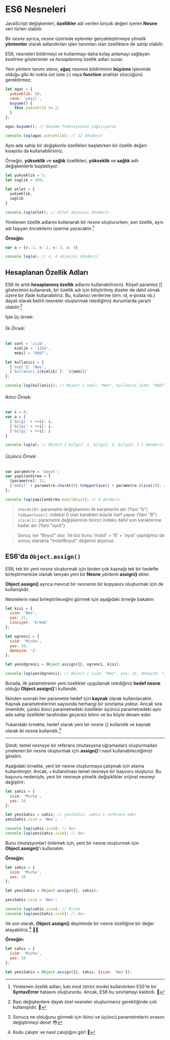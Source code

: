 # ES6 Nesneleri

JavaScript değişkenleri, **özellikler** adı verilen birçok değeri içeren **Nesne** veri türleri olabilir.

Bir *nesne* ayrıca, *nesne* üzerinde eylemler gerçekleştirmeye yönelik **yöntemler** olarak adlandırılan işlev tanımları olan özelliklere de sahip olabilir.

ES6, nesneleri bildirmeyi ve kullanmayı daha kolay anlamayı sağlayan *kestirme* gösterimler ve *hesaplanmış* özellik adları sunar.

Yeni *yöntem* tanımı steno, **ağaç** nesnesi bildiriminin **büyüme** işlevinde olduğu gibi iki nokta üst üste (:) veya **function** anahtar sözcüğünü gerektirmez:

```javascript
let agac = {
  yukseklik: 10,
  renk: 'yeşil',
  buyume() {
    this.yukseklik += 2;
  }
};

agac.buyume(); // büyüme fonksiyonunu çağırıyoruz

console.log(agac.yukseklik); // 12 dönderir
```

Aynı ada sahip bir *değişkenle* özellikleri başlatırken bir özellik değeri kısayolu da kullanabilirsiniz.

Örneğin, **yükseklik** ve **sağlık** özellikleri, **yükseklik** ve **sağlık** adlı değişkenlerle başlatılıyor:

```javascript
let yukseklik = 5;
let saglik = 100;

let atlet = {
  yukseklik,
  saglik
}

console.log(atlet); // Atlet objesini dönderir
```

Yinelenen özellik adlarını kullanarak bir *nesne* oluştururken, son özellik, aynı adı taşıyan öncekilerin üzerine yazacaktır.[^1]

**Örneğin:**

```javascript
var a = {x: 1, x: 2, x: 3, x: 4}

console.log(a); // x: 4 objesini dönderir.
```

  [^1]: Yinelenen özellik adları, katı mod (strict mode) kullanılırken ES5'te bir **SyntaxError** hatasını oluştururdu. Ancak, ES6 bu sınırlamayı kaldırdı. 🤠
  
## Hesaplanan Özellik Adları

ES6 ile artık **hesaplanmış özellik** adlarını kullanabilirsiniz. Köşeli parantez [] gösterimini kullanarak, bir özellik adı için bitiştirilmiş dizeler de dahil olmak üzere bir ifade kullanabiliriz. Bu, kullanıcı verilerine (örn. id, e-posta vb.) dayalı olarak belirli nesneler oluşturmak istediğimiz durumlarda yararlı olabilir.[^2]

İşte üç örnek:

###### İlk Örnek:

```javascript
let ozel = 'isim',
    kimlik = '1234',
    mobil = '0987';

let kullanici = {
  ['ozel']: 'Neo',
  [`kullanici_${kimlik}`]: `${mobil}`
};

console.log(kullanici); // Object { ozel: "Neo", kullanici_1234: "0987" } dönderir
```

###### İkinci Örnek:

```javascript
var i = 0;
var a = {
  ['bilgi' + ++i]: i,
  ['bilgi' + ++i]: i,
  ['bilgi' + ++i]: i
}

console.log(a); // Object { bilgi1: 1, bilgi2: 2, bilgi3: 3 } dönderir
```

###### Üçüncü Örnek:

```javascript
var parametre = 'boyut';
var yapilandirma = {
  [parametre]: 12,
  ['mobil' + parametre.charAt(0).toUpperCase() + parametre.slice(1)]: 4
};

console.log(yapilandirma.mobilBoyut); // 4 dönderir
```
> `charAt(0)`: parametre değişkeninin ilk karakterini alır (Yani "b")
> `toUpperCase()`: indeksi 0 olan karakteri büyük harf yapar (Yani "B")
> `slice(1)`: parametre değişkeninin birinci indeks dahil son karakterine kadar alır (Yani "oyut")
  
> Sonuç ise "Boyut" olur. Ve biz bunu 'mobil' + 'B' + 'oyut' yaptığımız da sonuç olarakta "mobilBoyut" değerini alıyoruz.

  [^2]: Bazı değişkenlere dayalı özel nesneler oluşturmanız gerektiğinde çok kullanışlıdır. 🤗
  
## ES6'da `Object.assign()`

ES6, tek bir yeni *nesne* oluşturmak için birden çok kaynağı tek bir hedefte birleştirmemize olanak tanıyan yeni bir **Nesne** *yöntemi* **assign()** ekler.

**Object.assign()** ayrıca mevcut bir *nesnenin* bir kopyasını oluşturmak için de kullanışlıdır.

Nesnelerin nasıl birleştirileceğini görmek için aşağıdaki örneğe bakalım:

```javascript
let kisi = {
  isim: 'Neo',
  yas: 21,
  cinsiyet: 'Erkek'
};

let ogrenci = {
  isim: 'Micha',
  yas: 16,
  deneyim: '2'
};

let yeniOgrenci = Object.assign({}, ogrenci, kisi);

console.log(yeniOgrenci); // Object { isim: "Neo", yas: 21, deneyim: "2", cinsiyet: "Erkek" } dönderir 
```

Burada, ilk parametrenin yeni özellikler uygulamak istediğiniz **hedef nesne** olduğu **Object.assign()**'i kullandık.

İlkinden sonraki her parametre hedef için **kaynak** olarak kullanılacaktır. Kaynak parametrelerinin sayısında herhangi bir sınırlama yoktur. Ancak sıra önemlidir, çünkü ikinci parametredeki özellikler üçüncü parametredeki aynı ada sahip özellikler tarafından geçersiz kılınır ve bu böyle devam eder.

Yukarıdaki örnekte, hedef olarak yeni bir *nesne* {} kullandık ve kaynak olarak iki nesne kullandık.[^3]

  [^3]: Sonuca ne olduğunu görmek için ikinci ve üçüncü parametrelerin sırasını değiştirmeyi dene! 😳
  
<hr>

Şimdi, temel *nesneye* bir referans (mutasyona uğramadan) oluşturmadan yinelenen bir nesne oluşturmak için **assign()**'i nasıl kullanabileceğimizi görelim.

Aşağıdaki örnekte, yeni bir nesne oluşturmaya çalışmak için atama kullanılmıştır. Ancak, `=` kullanılması temel nesneye bir başvuru oluşturur. Bu başvuru nedeniyle, yeni bir nesneye yönelik değişiklikler orijinal nesneyi değiştirir:

```javascript
let sahis = {
  isim: 'Micha',
  yas: 16
};

let yeniSahis = sahis; // yeniSahis, sahis'i referans eder
yeniSahis.isim = 'Neo';

console.log(sahis.isim); // Neo
console.log(yeniSahis.isim); // Neo
```

Bunu (mutasyonlar) önlemek için, yeni bir nesne oluşturmak için **Object.assign()**'i kullanalım.

**Örneğin:**

```javascript
let sahis = {
  isim: 'Micha',
  yas: 16
};

let yeniSahis = Object.assign({}, sahis);

yeniSahis.isim = 'Neo';

console.log(sahis.isim); // Micha
console.log(yeniSahis.isim); // Neo
```

Ve son olarak, **Object.assign()** deyiminde bir nesne özelliğine bir değer atayabiliriz.[^4] 🙌🏻

**Örneğin:**

```javascript
let sahis = {
  isim: 'Micha',
  yas: 16
};

let yeniSahis = Object.assign({}, sahis, {isim: 'Neo'});
```

  [^4]: Kodu çalıştır ve nasıl çalıştığını gör! 🤠
  
